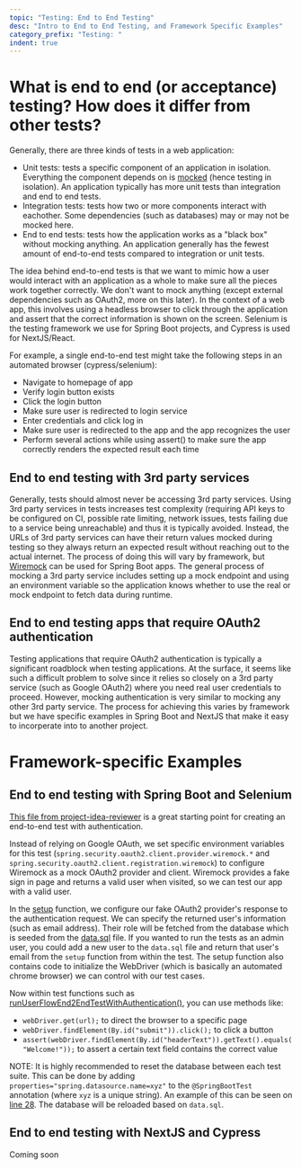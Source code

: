 ```yaml
---
topic: "Testing: End to End Testing"
desc: "Intro to End to End Testing, and Framework Specific Examples"
category_prefix: "Testing: "
indent: true
---
```


# What is end to end (or acceptance) testing? How does it differ from other tests?

Generally, there are three kinds of tests in a web application:

- Unit tests: tests a specific component of an application in isolation. Everything the component depends on is [mocked](/topics/testing_mocking/) (hence testing in isolation). An application typically has more unit tests than integration and end to end tests.
- Integration tests: tests how two or more components interact with eachother. Some dependencies (such as databases) may or may not be mocked here.
- End to end tests: tests how the application works as a "black box" without mocking anything. An application generally has the fewest amount of end-to-end tests compared to integration or unit tests.

The idea behind end-to-end tests is that we want to mimic how a user would interact with an application as a whole to make sure all the pieces work together correctly. We don't want to mock anything (except external dependencies such as OAuth2, more on this later). In the context of a web app, this involves using a headless browser to click through the application and assert that the correct information is shown on the screen. Selenium is the testing framework we use for Spring Boot projects, and Cypress is used for NextJS/React.

For example, a single end-to-end test might take the following steps in an automated browser (cypress/selenium):
- Navigate to homepage of app
- Verify login button exists
- Click the login button
- Make sure user is redirected to login service
- Enter credentials and click log in 
- Make sure user is redirected to the app and the app recognizes the user
- Perform several actions while using assert() to make sure the app correctly renders the expected result each time

## End to end testing with 3rd party services
Generally, tests should almost never be accessing 3rd party services. Using 3rd party services in tests increases test complexity (requiring API keys to be configured on CI, possible rate limiting, network issues, tests failing due to a service being unreachable) and thus it is typically avoided. Instead, the URLs of 3rd party services can have their return values mocked during testing so they always return an expected result without reaching out to the actual internet. The process of doing this will vary by framework, but [Wiremock](http://wiremock.org/) can be used for Spring Boot apps. The general process of mocking a 3rd party service includes setting up a mock endpoint and using an environment variable so the application knows whether to use the real or mock endpoint to fetch data during runtime.

## End to end testing apps that require OAuth2 authentication
Testing applications that require OAuth2 authentication is typically a significant roadblock when testing applications. At the surface, it seems like such a difficult problem to solve since it relies so closely on a 3rd party service (such as Google OAuth2) where you need real user credentials to proceed. However, mocking authentication is very similar to mocking any other 3rd party service. The process for achieving this varies by framework but we have specific examples in Spring Boot and NextJS that make it easy to incorperate into to another project.

# Framework-specific Examples

## End to end testing with Spring Boot and Selenium

[This file from project-idea-reviewer](https://github.com/ucsb-cs48-s20/project-idea-reviewer/blob/master/src/test/java/edu/ucsb/cs48/s20/demo/end2end/UserFlowEnd2EndTest.java) is a great starting point for creating an end-to-end test with authentication. 

Instead of relying on Google OAuth, we set specific environment variables for this test (`spring.security.oauth2.client.provider.wiremock.*` and `spring.security.oauth2.client.registration.wiremock`) to configure Wiremock as a mock OAuth2 provider and client. Wiremock provides a fake sign in page and returns a valid user when visited, so we can test our app with a valid user.

In the [setup](https://github.com/ucsb-cs48-s20/project-idea-reviewer/blob/master/src/test/java/edu/ucsb/cs48/s20/demo/end2end/UserFlowEnd2EndTest.java#L68) function, we configure our fake OAuth2 provider's response to the authentication request. We can specify the returned user's information (such as email address). Their role will be fetched from the database which is seeded from the [data.sql](https://github.com/ucsb-cs48-s20/project-idea-reviewer/blob/master/src/main/resources/data.sql) file. If you wanted to run the tests as an admin user, you could add a new user to the `data.sql` file and return that user's email from the `setup` function from within the test. The setup function also contains code to initialize the WebDriver (which is basically an automated chrome browser) we can control with our test cases.

Now within test functions such as [runUserFlowEnd2EndTestWithAuthentication()](https://github.com/ucsb-cs48-s20/project-idea-reviewer/blob/master/src/test/java/edu/ucsb/cs48/s20/demo/end2end/UserFlowEnd2EndTest.java#L102), you can use methods like:
* `webDriver.get(url);` to direct the browser to a specific page 
* `webDriver.findElement(By.id("submit")).click();` to click a button
* `assert(webDriver.findElement(By.id("headerText")).getText().equals("Welcome!"));` to assert a certain text field contains the correct value

NOTE: It is highly recommended to reset the database between each test suite. This can be done by adding `properties="spring.datasource.name=xyz"` to the `@SpringBootTest` annotation (where `xyz` is a unique string). An example of this can be seen on [line 28](https://github.com/ucsb-cs48-s20/project-idea-reviewer/blob/master/src/test/java/edu/ucsb/cs48/s20/demo/end2end/UserFlowEnd2EndTest.java#L28). The database will be reloaded based on `data.sql`.

## End to end testing with NextJS and Cypress

Coming soon
